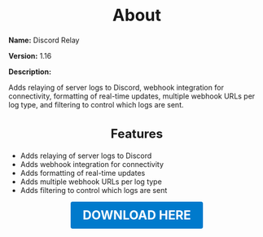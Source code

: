 <h1 style="text-align:center; font-size:2rem; font-weight:bold;">About</h1>

**Name:**
Discord Relay

**Version:**
1.16

**Description:**

Adds relaying of server logs to Discord, webhook integration for connectivity, formatting of real-time updates, multiple webhook URLs per log type, and filtering to control which logs are sent.

<h2 style="text-align:center; font-size:1.5rem; font-weight:bold;">Features</h2>

- Adds relaying of server logs to Discord
- Adds webhook integration for connectivity
- Adds formatting of real-time updates
- Adds multiple webhook URLs per log type
- Adds filtering to control which logs are sent





<p align="center"><a href="https://github.com/LiliaFramework/Modules/raw/refs/heads/gh-pages/discordrelay.zip" style="display:inline-block;padding:12px 24px;font-size:1.5rem;font-weight:bold;text-decoration:none;color:#fff;background-color:var(--md-primary-fg-color,#007acc);border-radius:4px;">DOWNLOAD HERE</a></p>